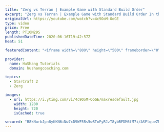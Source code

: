 ```yaml
---
title: "Zerg vs Terran | Example Game with Standard Build Order"
excerpt: "Zerg vs Terran | Example Game with Standard Build Order In this guide we learn how to defend early Terran attacks.  Coaching -------------------------------------------------------------------------- Interested in Starcraft lessons? Check out my website! I would love to help you improve and reach your"
originalUrl: https://youtube.com/watch?v=4c9OoM-OoGE
type: video
price: Free
length: PT10M29S
publishedDateTime: 2020-06-16T19:42:57Z
heat: 51

featuredContent: "<iframe width=\"800\" height=\"500\" frameborder=\"0\" src=\"https://www.youtube.com/embed/4c9OoM-OoGE\" allow=\"accelerometer; autoplay; encrypted-media; gyroscope; picture-in-picture\" allowfullscreen></iframe>"

provider:
  name: HuShang Tutorials
  domain: hushangcoaching.com

topics:
  - StarCraft 2
  - Zerg

images:
  - url: https://i.ytimg.com/vi/4c9OoM-OoGE/maxresdefault.jpg
    width: 1280
    height: 720
    isCached: true

secured: "B8kNurbJpn8yKKN6iNw7xD9WF5Bs5w8ToFyRJzT8ybBFDM6fM7i/ASFlqueZMhmUwHFt6JvLUDtiB5w6ohRMnSX6g6AOxDX7EmLr3E7NUX7eBWtCmLoVcgfMfgyitYrz5sBscL1mRCKhn3hgVwbZsm8OaDnODqTj8/d/Dilbp8cn0q4TAt6bGSmBAmse1eHUqmE0nrL+TMKm8wBZmUbYuKKjxj2UUbDBwNw8IVt3/KdSfVtH+36giD+h8pnkEwy8yYHXMRVXq3JzacjpkPRmrH6ypQVbrFhQvdcN7v6SR9zRf35yi9QvP3DhcWNX6wlHoEOuKVUQyFpz7zueIqN4HY46QobUcaXOT6kOPRJiFRGZQ/8jcjP/EtHBUMEPfi9UkD/0k8ahpOLOLee0pqEHd6+Qpnzs1Mg7M724xaQRtLo=;EryOa55zQDVejcWteqaaRA=="
---
```


